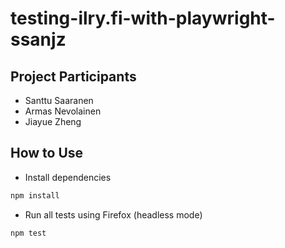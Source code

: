 # testing-ilry.fi-with-playwright-ssanjz


## Project Participants
- Santtu Saaranen
- Armas Nevolainen
- Jiayue Zheng

## How to Use
- Install dependencies
```bash
npm install
```

- Run all tests using Firefox (headless mode)
```bash
npm test
```
